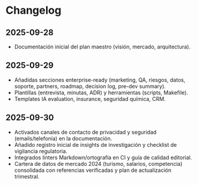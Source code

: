 # Changelog

## 2025-09-28
- Documentación inicial del plan maestro (visión, mercado, arquitectura).

## 2025-09-29
- Añadidas secciones enterprise-ready (marketing, QA, riesgos, datos, soporte, partners, roadmap, decision log, pre-dev summary).
- Plantillas (entrevista, minutas, ADR) y herramientas (scripts, Makefile).
- Templates IA evaluation, insurance, seguridad química, CRM.

## 2025-09-30
- Activados canales de contacto de privacidad y seguridad (emails/telefonía) en la documentación.
- Añadido registro inicial de insights de investigación y checklist de vigilancia regulatoria.
- Integrados linters Markdown/ortografía en CI y guía de calidad editorial.
- Cartera de datos de mercado 2024 (turismo, salarios, competencia) consolidada con referencias verificadas y plan de actualización trimestral.
